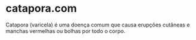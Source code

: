 catapora.com
============

Catapora (varicela) é uma doença comum que causa erupções cutâneas e manchas vermelhas ou bolhas por todo o corpo.
